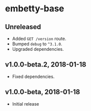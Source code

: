 # embetty-base

## Unreleased

- Added `GET /version` route.
- Bumped `debug` to `^3.1.0`.
- Upgraded dependencies.

## v1.0.0-beta.2, 2018-01-18

- Fixed dependencies.

## v1.0.0-beta, 2018-01-18

- Initial release
